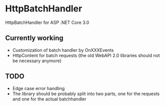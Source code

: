 # HttpBatchHandler
HttpBatchHandler for  ASP .NET Core 3.0

## Currently working
- Customization of batch handler by OnXXXEvents
- HttpContent for batch requests (the old WebAPI 2.0 libraries should not be necessary anymore)

## TODO
- Edge case error handling
- The library should be probably split into two parts, one for the requests and one for the actual batchhandler
